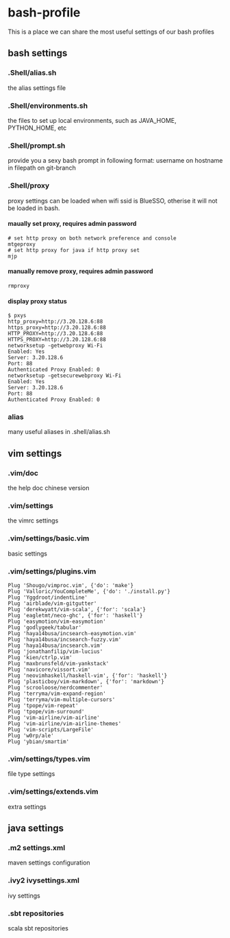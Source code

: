 # bash-profile
This is a place we can share the most useful settings of our bash profiles

## bash settings
### .Shell/alias.sh
the alias settings file

### .Shell/environments.sh
the files to set up local environments, such as JAVA_HOME, PYTHON_HOME, etc

### .Shell/prompt.sh
provide you a sexy bash prompt in following format:
username on hostname in filepath on git-branch

### .Shell/proxy
proxy settings can be loaded when wifi ssid is BlueSSO, otherise it will not be loaded in bash.
#### maually set proxy, requires admin password

```
# set http proxy on both network preference and console
mtgeproxy
# set http proxy for java if http proxy set
mjp
```
#### manually remove proxy, requires admin password

```
rmproxy
```

#### display proxy status

```
$ pxys
http_proxy=http://3.20.128.6:88
https_proxy=http://3.20.128.6:88
HTTP_PROXY=http://3.20.128.6:88
HTTPS_PROXY=http://3.20.128.6:88
networksetup -getwebproxy Wi-Fi
Enabled: Yes
Server: 3.20.128.6
Port: 88
Authenticated Proxy Enabled: 0
networksetup -getsecurewebproxy Wi-Fi
Enabled: Yes
Server: 3.20.128.6
Port: 88
Authenticated Proxy Enabled: 0
```

### alias
many useful aliases in .shell/alias.sh



## vim settings

### .vim/doc
the help doc chinese version

### .vim/settings
the vimrc settings

### .vim/settings/basic.vim
basic settings

### .vim/settings/plugins.vim

```
Plug 'Shougo/vimproc.vim', {'do': 'make'}
Plug 'Valloric/YouCompleteMe', {'do': './install.py'}
Plug 'Yggdroot/indentLine'
Plug 'airblade/vim-gitgutter'
Plug 'derekwyatt/vim-scala', {'for': 'scala'}
Plug 'eagletmt/neco-ghc', {'for': 'haskell'}
Plug 'easymotion/vim-easymotion'
Plug 'godlygeek/tabular'
Plug 'haya14busa/incsearch-easymotion.vim'
Plug 'haya14busa/incsearch-fuzzy.vim'
Plug 'haya14busa/incsearch.vim'
Plug 'jonathanfilip/vim-lucius'
Plug 'kien/ctrlp.vim'
Plug 'maxbrunsfeld/vim-yankstack'
Plug 'navicore/vissort.vim'
Plug 'neovimhaskell/haskell-vim', {'for': 'haskell'}
Plug 'plasticboy/vim-markdown', {'for': 'markdown'}
Plug 'scrooloose/nerdcommenter'
Plug 'terryma/vim-expand-region'
Plug 'terryma/vim-multiple-cursors'
Plug 'tpope/vim-repeat'
Plug 'tpope/vim-surround'
Plug 'vim-airline/vim-airline'
Plug 'vim-airline/vim-airline-themes'
Plug 'vim-scripts/LargeFile'
Plug 'w0rp/ale'
Plug 'ybian/smartim'
```

### .vim/settings/types.vim
file type settings

### .vim/settings/extends.vim
extra settings


## java settings

### .m2 settings.xml
maven settings configuration

### .ivy2 ivysettings.xml
ivy settings

### .sbt repositories
scala sbt repositories 


